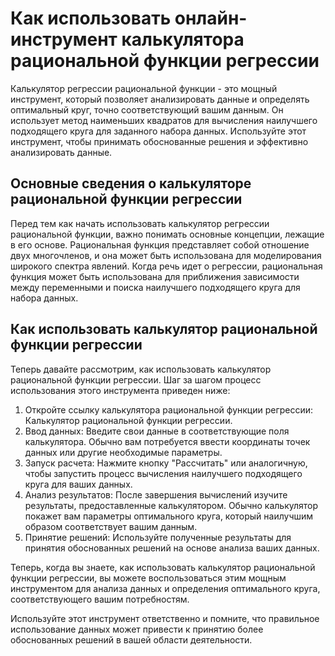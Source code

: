 Как использовать онлайн-инструмент калькулятора рациональной функции регрессии
==============================================================================

Калькулятор регрессии рациональной функции - это мощный инструмент, который позволяет анализировать данные и определять оптимальный круг, точно соответствующий вашим данным. Он использует метод наименьших квадратов для вычисления наилучшего подходящего круга для заданного набора данных. Используйте этот инструмент, чтобы принимать обоснованные решения и эффективно анализировать данные.

Основные сведения о калькуляторе рациональной функции регрессии
---------------------------------------------------------------

Перед тем как начать использовать калькулятор регрессии рациональной функции, важно понимать основные концепции, лежащие в его основе. Рациональная функция представляет собой отношение двух многочленов, и она может быть использована для моделирования широкого спектра явлений. Когда речь идет о регрессии, рациональная функция может быть использована для приближения зависимости между переменными и поиска наилучшего подходящего круга для набора данных.

Как использовать калькулятор рациональной функции регрессии
-----------------------------------------------------------

Теперь давайте рассмотрим, как использовать калькулятор рациональной функции регрессии. Шаг за шагом процесс использования этого инструмента приведен ниже:

1. Откройте ссылку калькулятора рациональной функции регрессии: Калькулятор рациональной функции регрессии.
2. Ввод данных: Введите свои данные в соответствующие поля калькулятора. Обычно вам потребуется ввести координаты точек данных или другие необходимые параметры.
3. Запуск расчета: Нажмите кнопку "Рассчитать" или аналогичную, чтобы запустить процесс вычисления наилучшего подходящего круга для ваших данных.
4. Анализ результатов: После завершения вычислений изучите результаты, предоставленные калькулятором. Обычно калькулятор покажет вам параметры оптимального круга, который наилучшим образом соответствует вашим данным.
5. Принятие решений: Используйте полученные результаты для принятия обоснованных решений на основе анализа ваших данных.

Теперь, когда вы знаете, как использовать калькулятор рациональной функции регрессии, вы можете воспользоваться этим мощным инструментом для анализа данных и определения оптимального круга, соответствующего вашим потребностям.

Используйте этот инструмент ответственно и помните, что правильное использование данных может привести к принятию более обоснованных решений в вашей области деятельности.